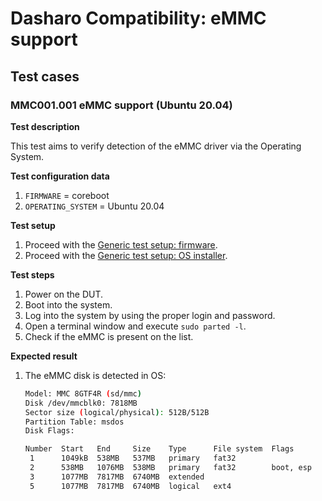 # Dasharo Compatibility: eMMC support

## Test cases

### MMC001.001 eMMC support (Ubuntu 20.04)

**Test description**

This test aims to verify detection of the eMMC driver via the Operating System.

**Test configuration data**

1. `FIRMWARE` = coreboot
2. `OPERATING_SYSTEM` = Ubuntu 20.04

**Test setup**

1. Proceed with the
    [Generic test setup: firmware](../../generic-test-setup#firmware).
2. Proceed with the
    [Generic test setup: OS installer](../../generic-test-setup#os-installer).

**Test steps**

1. Power on the DUT.
2. Boot into the system.
3. Log into the system by using the proper login and password.
4. Open a terminal window and execute `sudo parted -l`.
5. Check if the eMMC is present on the list.

**Expected result**

1. The eMMC disk is detected in OS:

    ```bash
    Model: MMC 8GTF4R (sd/mmc)
    Disk /dev/mmcblk0: 7818MB
    Sector size (logical/physical): 512B/512B
    Partition Table: msdos
    Disk Flags:

    Number  Start   End     Size    Type      File system  Flags
     1      1049kB  538MB   537MB   primary   fat32
     2      538MB   1076MB  538MB   primary   fat32        boot, esp
     3      1077MB  7817MB  6740MB  extended
     5      1077MB  7817MB  6740MB  logical   ext4
    ```
